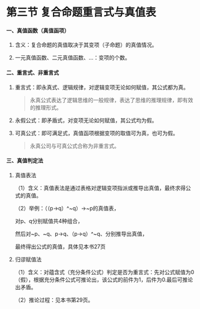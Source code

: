 # 第三节 复合命题重言式与真值表

#### 一、真值函数（真值函项）

1. 含义：复合命题的真值取决于其变项（子命题）的真值情况。

2. 一元真值函数、二元真值函数、...：变项的个数。

#### 二、重言式、非重言式

1. 重言式：即永真式、逻辑规律，对逻辑变项无论如何赋值，其公式都为真。

   > 永真公式表达了逻辑思维的一般规律，表达了思维的推理规律，即有效的推理形式。

2. 永假公式：即矛盾式，对变项无论如何赋值，其公式均为假。

3. 可真公式：即可满足式，真值函项根据变项的取值可为真，也可为假。

   > 永真公司与可真公式合称为非重言式。
   >

#### 三、真值判定法

1. 真值表法

   （1）含义：真值表法是通过表格对逻辑变项指派或推导出真值，最终求得公式的真值。

   （2）举例：（（p->q）^~q）->~p的真值表，

   对p、q分别赋值共4种组合，

   然后对~p、~q、p->q、（p->q）^~q、分别推导出真值，

   最终得出公式的真值，具体见本书27页

2. 归谬赋值法

   （1）含义：对蕴含式（充分条件公式）判定是否为重言式：先对公式赋值为0（假），根据充分条件公式可推论出，该公式的前件为1，后件为0.最后可推论出矛盾。

   （2）推论过程：见本书第29页。

   